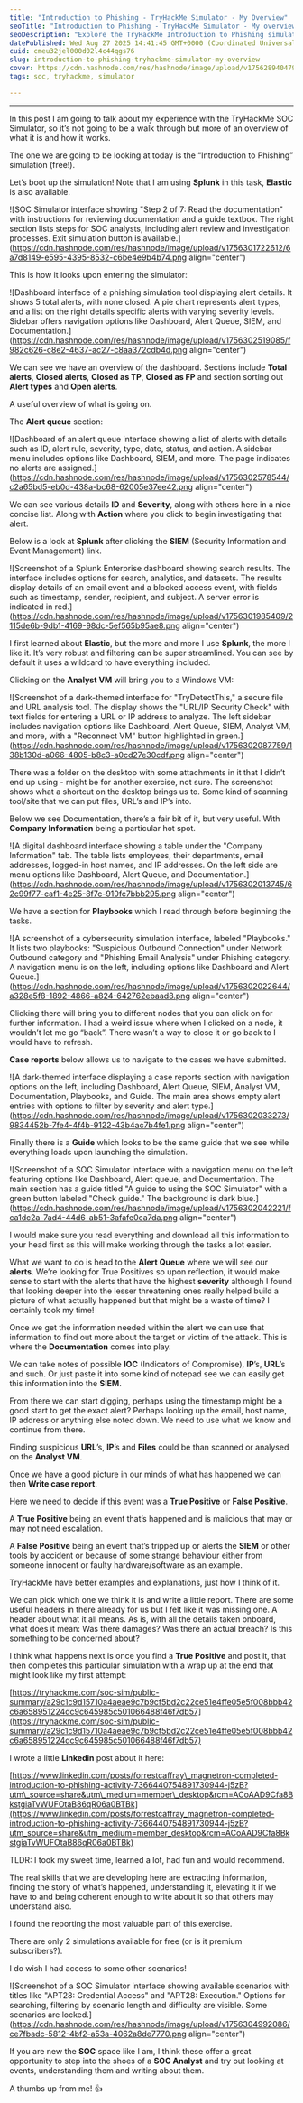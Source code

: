 ```yaml
---
title: "Introduction to Phishing - TryHackMe Simulator - My Overview"
seoTitle: "Introduction to Phishing - TryHackMe Simulator - My overview"
seoDescription: "Explore the TryHackMe Introduction to Phishing simulator, learn investigative skills, and get insights into SOC Analyst tasks"
datePublished: Wed Aug 27 2025 14:41:45 GMT+0000 (Coordinated Universal Time)
cuid: cmeu32jel000d02l4c44qgs76
slug: introduction-to-phishing-tryhackme-simulator-my-overview
cover: https://cdn.hashnode.com/res/hashnode/image/upload/v1756289404799/0e35ab7f-45c1-402d-be26-1e59397755bd.png
tags: soc, tryhackme, simulator

---
```


---

In this post I am going to talk about my experience with the TryHackMe SOC Simulator, so it’s not going to be a walk through but more of an overview of what it is and how it works.

The one we are going to be looking at today is the “Introduction to Phishing” simulation (free!).

Let’s boot up the simulation! Note that I am using **Splunk** in this task, **Elastic** is also available.

![SOC Simulator interface showing "Step 2 of 7: Read the documentation" with instructions for reviewing documentation and a guide textbox. The right section lists steps for SOC analysts, including alert review and investigation processes. Exit simulation button is available.](https://cdn.hashnode.com/res/hashnode/image/upload/v1756301722612/6a7d8149-e595-4395-8532-c6be4e9b4b74.png align="center")

This is how it looks upon entering the simulator:

![Dashboard interface of a phishing simulation tool displaying alert details. It shows 5 total alerts, with none closed. A pie chart represents alert types, and a list on the right details specific alerts with varying severity levels. Sidebar offers navigation options like Dashboard, Alert Queue, SIEM, and Documentation.](https://cdn.hashnode.com/res/hashnode/image/upload/v1756302519085/f982c626-c8e2-4637-ac27-c8aa372cdb4d.png align="center")

We can see we have an overview of the dashboard. Sections include **Total alerts**, **Closed alerts**, **Closed as TP**, **Closed as FP** and section sorting out **Alert types** and **Open alerts**.

A useful overview of what is going on.

The **Alert queue** section:

![Dashboard of an alert queue interface showing a list of alerts with details such as ID, alert rule, severity, type, date, status, and action. A sidebar menu includes options like Dashboard, SIEM, and more. The page indicates no alerts are assigned.](https://cdn.hashnode.com/res/hashnode/image/upload/v1756302578544/c2a65bd5-eb0d-438a-bc68-62005e37ee42.png align="center")

We can see various details **ID** and **Severity**, along with others here in a nice concise list. Along with **Action** where you click to begin investigating that alert.

Below is a look at **Splunk** after clicking the **SIEM** (Security Information and Event Management) link.

![Screenshot of a Splunk Enterprise dashboard showing search results. The interface includes options for search, analytics, and datasets. The results display details of an email event and a blocked access event, with fields such as timestamp, sender, recipient, and subject. A server error is indicated in red.](https://cdn.hashnode.com/res/hashnode/image/upload/v1756301985409/2115de6b-9db1-4169-98dc-5ef565b95ae8.png align="center")

I first learned about **Elastic**, but the more and more I use **Splunk**, the more I like it. It’s very robust and filtering can be super streamlined. You can see by default it uses a wildcard to have everything included.

Clicking on the **Analyst VM** will bring you to a Windows VM:

![Screenshot of a dark-themed interface for "TryDetectThis," a secure file and URL analysis tool. The display shows the "URL/IP Security Check" with text fields for entering a URL or IP address to analyze. The left sidebar includes navigation options like Dashboard, Alert Queue, SIEM, Analyst VM, and more, with a "Reconnect VM" button highlighted in green.](https://cdn.hashnode.com/res/hashnode/image/upload/v1756302087759/138b130d-a066-4805-b8c3-a0cd27e30cdf.png align="center")

There was a folder on the desktop with some attachments in it that I didn’t end up using - might be for another exercise, not sure. The screenshot shows what a shortcut on the desktop brings us to. Some kind of scanning tool/site that we can put files, URL’s and IP’s into.

Below we see Documentation, there’s a fair bit of it, but very useful. With **Company Information** being a particular hot spot.

![A digital dashboard interface showing a table under the "Company Information" tab. The table lists employees, their departments, email addresses, logged-in host names, and IP addresses. On the left side are menu options like Dashboard, Alert Queue, and Documentation.](https://cdn.hashnode.com/res/hashnode/image/upload/v1756302013745/62c99f77-caf1-4e25-8f7c-910fc7bbb295.png align="center")

We have a section for **Playbooks** which I read through before beginning the tasks.

![A screenshot of a cybersecurity simulation interface, labeled "Playbooks." It lists two playbooks: "Suspicious Outbound Connection" under Network Outbound category and "Phishing Email Analysis" under Phishing category. A navigation menu is on the left, including options like Dashboard and Alert Queue.](https://cdn.hashnode.com/res/hashnode/image/upload/v1756302022644/a328e5f8-1892-4866-a824-642762ebaad8.png align="center")

Clicking there will bring you to different nodes that you can click on for further information. I had a weird issue where when I clicked on a node, it wouldn’t let me go “back”. There wasn’t a way to close it or go back to I would have to refresh.

**Case reports** below allows us to navigate to the cases we have submitted.

![A dark-themed interface displaying a case reports section with navigation options on the left, including Dashboard, Alert Queue, SIEM, Analyst VM, Documentation, Playbooks, and Guide. The main area shows empty alert entries with options to filter by severity and alert type.](https://cdn.hashnode.com/res/hashnode/image/upload/v1756302033273/9834452b-7fe4-4f4b-9122-43b4ac7b4fe1.png align="center")

Finally there is a **Guide** which looks to be the same guide that we see while everything loads upon launching the simulation.

![Screenshot of a SOC Simulator interface with a navigation menu on the left featuring options like Dashboard, Alert queue, and Documentation. The main section has a guide titled "A guide to using the SOC Simulator" with a green button labeled "Check guide." The background is dark blue.](https://cdn.hashnode.com/res/hashnode/image/upload/v1756302042221/fca1dc2a-7ad4-44d6-ab51-3afafe0ca7da.png align="center")

I would make sure you read everything and download all this information to your head first as this will make working through the tasks a lot easier.

What we want to do is head to the **Alert Queue** where we will see our **alerts**. We’re looking for True Positives so upon reflection, it would make sense to start with the alerts that have the highest **severity** although I found that looking deeper into the lesser threatening ones really helped build a picture of what actually happened but that might be a waste of time? I certainly took my time!

Once we get the information needed within the alert we can use that information to find out more about the target or victim of the attack. This is where the **Documentation** comes into play.

We can take notes of possible **IOC** (Indicators of Compromise), **IP**’s, **URL**’s and such. Or just paste it into some kind of notepad see we can easily get this information into the **SIEM**.

From there we can start digging, perhaps using the timestamp might be a good start to get the exact alert? Perhaps looking up the email, host name, IP address or anything else noted down. We need to use what we know and continue from there.

Finding suspicious **URL**’s, **IP**’s and **Files** could be than scanned or analysed on the **Analyst VM**.

Once we have a good picture in our minds of what has happened we can then **Write case report**.

Here we need to decide if this event was a **True Positive** or **False Positive**.

A **True Positive** being an event that’s happened and is malicious that may or may not need escalation.

A **False Positive** being an event that’s tripped up or alerts the **SIEM** or other tools by accident or because of some strange behaviour either from someone innocent or faulty hardware/software as an example.

TryHackMe have better examples and explanations, just how I think of it.

We can pick which one we think it is and write a little report. There are some useful headers in there already for us but I felt like it was missing one. A header about what it all means. As is, with all the details taken onboard, what does it mean: Was there damages? Was there an actual breach? Is this something to be concerned about?

I think what happens next is once you find a **True Positive** and post it, that then completes this particular simulation with a wrap up at the end that might look like my first attempt:

[https://tryhackme.com/soc-sim/public-summary/a29c1c9d15710a4aeae9c7b9cf5bd2c22ce51e4ffe05e5f008bbb42c6a658951224dc9c645985c501066488f46f7db57](https://tryhackme.com/soc-sim/public-summary/a29c1c9d15710a4aeae9c7b9cf5bd2c22ce51e4ffe05e5f008bbb42c6a658951224dc9c645985c501066488f46f7db57)

I wrote a little **Linkedin** post about it here:

[https://www.linkedin.com/posts/forrestcaffray\_magnetron-completed-introduction-to-phishing-activity-7366440754891730944-j5zB?utm\_source=share&utm\_medium=member\_desktop&rcm=ACoAAD9Cfa8BkstgiaTvWUFOtaB86qR06a0BTBk](https://www.linkedin.com/posts/forrestcaffray_magnetron-completed-introduction-to-phishing-activity-7366440754891730944-j5zB?utm_source=share&utm_medium=member_desktop&rcm=ACoAAD9Cfa8BkstgiaTvWUFOtaB86qR06a0BTBk)

TLDR: I took my sweet time, learned a lot, had fun and would recommend.

The real skills that we are developing here are extracting information, finding the story of what’s happened, understanding it, elevating it if we have to and being coherent enough to write about it so that others may understand also.

I found the reporting the most valuable part of this exercise.

There are only 2 simulations available for free (or is it premium subscribers?).

I do wish I had access to some other scenarios!

![Screenshot of a SOC Simulator interface showing available scenarios with titles like "APT28: Credential Access" and "APT28: Execution." Options for searching, filtering by scenario length and difficulty are visible. Some scenarios are locked.](https://cdn.hashnode.com/res/hashnode/image/upload/v1756304992086/ce7fbadc-5812-4bf2-a53a-4062a8de7770.png align="center")

If you are new the **SOC** space like I am, I think these offer a great opportunity to step into the shoes of a **SOC Analyst** and try out looking at events, understanding them and writing about them.

A thumbs up from me! 👍